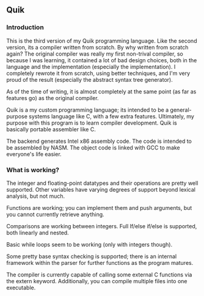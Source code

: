 ## Quik

### Introduction
This is the third version of my Quik programming language. Like the second version, its a compiler written from scratch. By why written from scratch again? The original compiler was really my first non-trival compiler, so because I was learning, it contained a lot of bad design choices, both in the language and the implementation (especially the implementation). I completely rewrote it from scratch, using better techniques, and I'm very proud of the result (especially the abstract syntax tree generator).

As of the time of writing, it is almost completely at the same point (as far as features go) as the original compiler.

Quik is a my custom programming language; its intended to be a general-purpose systems language like C, with a few extra features. Ultimately, my purpose with this program is to learn compiler development. Quik is basically portable assembler like C.

The backend generates Intel x86 assembly code. The code is intended to be assembled by NASM. The object code is linked with GCC to make everyone's life easier.

### What is working?

The integer and floating-point datatypes and their operations are pretty well supported. Other variables have varying degrees of support beyond lexical analysis, but not much.

Functions are working; you can implement them and push arguments, but you cannot currently retrieve anything.

Comparisons are working between integers. Full If/else if/else is supported, both linearly and nested.

Basic while loops seem to be working (only with integers though).

Some pretty base syntax checking is supported; there is an internal framework within the parser for further functions as the program matures.

The compiler is currently capable of calling some external C functions via the extern keyword. Additionally, you can compile multiple files into one executable.
